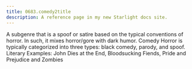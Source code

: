 ```yaml
---
title: 0683.comedy2title
description: A reference page in my new Starlight docs site.
---
```

A subgenre that is a spoof or satire based on the typical conventions of horror. 
In such, it mixes horror/gore with dark humor. 
Comedy Horror is typically categorized into three types: black comedy, parody, and spoof. 
Literary Examples: John Dies at the End, Bloodsucking Fiends, Pride and Prejudice and Zombies